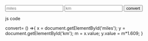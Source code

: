 <!DOCTYPE html>
<html lang="en">
<head>
    <meta charset="UTF-8">
    <meta http-equiv="X-UA-Compatible" content="IE=edge">
    <meta name="viewport" content="width=device-width, initial-scale=1.0">
    <title>Document</title>
    <script type="text/javascript" src="unit.js"></script>
</head>
<body>
    <form>
        <input type="text" id="miles" placeholder="miles">
        <input type="text" id="km"  placeholder="km">
        <input type="button" value="convert" onclick="convert()">
    </form>
</body>
</html>

js code

convert= () =>{
    x = document.getElementById('miles');
    y = document.getElementById('km');
    m = x.value;
    y.value = m*1.609;
}
